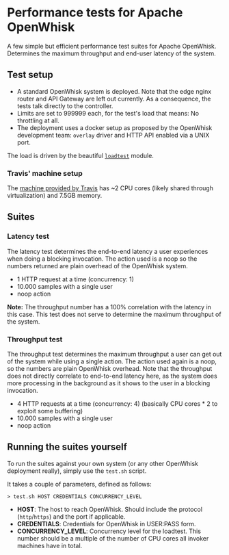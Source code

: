 # Performance tests for Apache OpenWhisk
A few simple but efficient performance test suites for Apache OpenWhisk. Determines the maximum throughput and end-user latency of the system.

## Test setup
- A standard OpenWhisk system is deployed. Note that the edge nginx router and API Gateway are left out currently. As a consequence, the tests talk directly to the controller.
- Limits are set to 999999 each, for the test's load that means: No throttling at all.
- The deployment uses a docker setup as proposed by the OpenWhisk development team: `overlay` driver and HTTP API enabled via a UNIX port.

The load is driven by the beautiful [`loadtest`](https://www.npmjs.com/package/loadtest) module.

### Travis' machine setup
The [machine provided by Travis](https://docs.travis-ci.com/user/ci-environment/#Virtualization-environments) has ~2 CPU cores (likely shared through virtualization) and 7.5GB memory.

## Suites

### Latency test
The latency test determines the end-to-end latency a user experiences when doing a blocking invocation. The action used is a noop so the numbers returned are plain overhead of the OpenWhisk system.

- 1 HTTP request at a time (concurrency: 1)
- 10.000 samples with a single user
- noop action

**Note:** The throughput number has a 100% correlation with the latency in this case. This test does not serve to determine the maximum throughput of the system.

### Throughput test
The throughput test determines the maximum throughput a user can get out of the system while using a single action. The action used again is a noop, so the numbers are plain OpenWhisk overhead. Note that the throughput does not directly correlate to end-to-end latency here, as the system does more processing in the background as it shows to the user in a blocking invocation.

- 4 HTTP requests at a time (concurrency: 4) (basically CPU cores * 2 to exploit some buffering)
- 10.000 samples with a single user
- noop action

## Running the suites yourself
To run the suites against your own system (or any other OpenWhisk deployment really), simply use the `test.sh` script.

It takes a couple of parameters, defined as follows:

```
> test.sh HOST CREDENTIALS CONCURRENCY_LEVEL
```

- **HOST**: The host to reach OpenWhisk. Should include the protocol (`http`/`https`) and the port if applicable.
- **CREDENTIALS**: Credentials for OpenWhisk in USER:PASS form.
- **CONCURRENCY_LEVEL**: Concurrency level for the loadtest. This number should be a multiple of the number of CPU cores all invoker machines have in total.